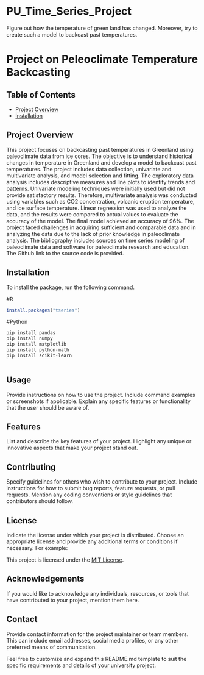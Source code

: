 # PU_Time_Series_Project
 Figure out how the temperature of green land has changed. Moreover, try to create such a model to backcast past temperatures.

# Project on Peleoclimate Temperature Backcasting

## Table of Contents
- [Project Overview](#project-overview)
- [Installation](#installation)


## Project Overview
This project focuses on backcasting past temperatures in Greenland using paleoclimate data from ice cores. The objective is to understand historical changes in temperature in Greenland and develop a model to backcast past temperatures. The project includes data collection, univariate and multivariate analysis, and model selection and fitting. The exploratory data analysis includes descriptive measures and line plots to identify trends and patterns. Univariate modeling techniques were initially used but did not provide satisfactory results. Therefore, multivariate analysis was conducted using variables such as CO2 concentration, volcanic eruption temperature, and ice surface temperature. Linear regression was used to analyze the data, and the results were compared to actual values to evaluate the accuracy of the model. The final model achieved an accuracy of 96%. The project faced challenges in acquiring sufficient and comparable data and in analyzing the data due to the lack of prior knowledge in paleoclimate analysis. The bibliography includes sources on time series modeling of paleoclimate data and software for paleoclimate research and education. The Github link to the source code is provided.




## Installation
To install the package, run the following command.

#R 
```r
install.packages("tseries")
```
#Python
```python
pip install pandas
pip install numpy
pip install matplotlib
pip install python-math
pip install scikit-learn



```
## Usage
Provide instructions on how to use the project. Include command examples or screenshots if applicable. Explain any specific features or functionality that the user should be aware of.

## Features
List and describe the key features of your project. Highlight any unique or innovative aspects that make your project stand out.

## Contributing
Specify guidelines for others who wish to contribute to your project. Include instructions for how to submit bug reports, feature requests, or pull requests. Mention any coding conventions or style guidelines that contributors should follow.

## License
Indicate the license under which your project is distributed. Choose an appropriate license and provide any additional terms or conditions if necessary. For example:

This project is licensed under the [MIT License](LICENSE).

## Acknowledgements
If you would like to acknowledge any individuals, resources, or tools that have contributed to your project, mention them here.

## Contact
Provide contact information for the project maintainer or team members. This can include email addresses, social media profiles, or any other preferred means of communication.

Feel free to customize and expand this README.md template to suit the specific requirements and details of your university project.
